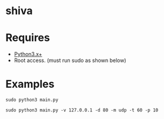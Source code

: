 # shiva

# Requires
* [Python3.x+](http://www.dropwizard.io/1.0.2/docs/)
* Root access. (must run sudo as shown below)

# Examples
```
sudo python3 main.py
```
```
sudo python3 main.py -v 127.0.0.1 -d 80 -m udp -t 60 -p 10
```

